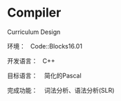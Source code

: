 # Compiler
Curriculum Design


环境：
    Code::Blocks16.01
    
开发语言：
    C++
    
目标语言：
    简化的Pascal
    
完成功能：
    词法分析、语法分析(SLR)
